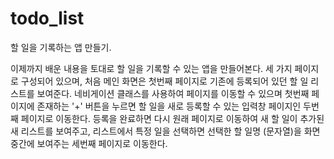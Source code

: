 # todo_list
할 일을 기록하는 앱 만들기.<br>

이제까지 배운 내용을 토대로 할 일을 기록할 수 있는 앱을 만들어본다. 세 가지 페이지로 구성되어 있으며, 처음 메인 화면은 첫번째 페이지로 기존에 등록되어 있던 할 일 리스트를 보여준다. 네비게이션 클래스를 사용하여 페이지를 이동할 수 있으며 첫번째 페이지에 존재하는 '+' 버튼을 누르면 할 일을 새로 등록할 수 있는 입력창 페이지인 두번째 페이지로 이동한다. 등록을 완료하면 다시 원래 페이지로 이동하여 새 할 일이 추가된 새 리스트를 보여주고, 리스트에서 특정 일을 선택하면 선택한 할 일명 (문자열)을 화면 중간에 보여주는 세번째 페이지로 이동한다. 
